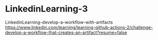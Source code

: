 # LinkedinLearning-3
LinkedinLearning-develop-a-workflow-with-artifacts https://www.linkedin.com/learning/learning-github-actions-2/challenge-develop-a-workflow-that-creates-an-artifact?resume=false
